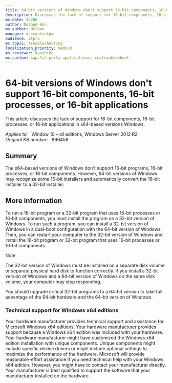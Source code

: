 ```yaml
---
title: 64-bit versions of Windows don't support 16-bit components, 16-bit processes, or 16-bit applications
description: Discusses the lack of support for 16-bit components, 16-bit processes, or 16-bit applications in x64-based versions Windows.
ms.date: 45286
author: Deland-Han
ms.author: delhan
manager: dcscontentpm
audience: itpro
ms.topic: troubleshooting
localization_priority: medium
ms.reviewer: kaushika
ms.custom: sap:1st-party-applications, csstroubleshoot
---
```

# 64-bit versions of Windows don't support 16-bit components, 16-bit processes, or 16-bit applications

This article discusses the lack of support for 16-bit components, 16-bit processes, or 16-bit applications in x64-based versions Windows.

_Applies to:_ &nbsp; Window 10 – all editions, Windows Server 2012 R2  
_Original KB number:_ &nbsp; 896458

## Summary

The x64-based versions of Windows don't support 16-bit programs, 16-bit processes, or 16-bit components. However, 64-bit versions of Windows may recognize some 16-bit installers and automatically convert the 16-bit installer to a 32-bit installer.

## More information

To run a 16-bit program or a 32-bit program that uses 16-bit processes or 16-bit components, you must install the program on a 32-bit version of Windows. To run such a program, you can install a 32-bit version of Windows in a dual-boot configuration with the 64-bit version of Windows. Then, you can restart your computer to the 32-bit version of Windows and install the 16-bit program or 32-bit program that uses 16-bit processes or 16-bit components.

> [!NOTE]
> The 32-bit version of Windows must be installed on a separate disk volume or separate physical hard disk to function correctly. If you install a 32-bit version of Windows and a 64-bit version of Windows on the same disk volume, your computer may stop responding.
>
> You should upgrade critical 32-bit programs to a 64-bit version to take full advantage of the 64-bit hardware and the 64-bit version of Windows.

### Technical support for Windows x64 editions

Your hardware manufacturer provides technical support and assistance for Microsoft Windows x64 editions. Your hardware manufacturer provides support because a Windows x64 edition was included with your hardware. Your hardware manufacturer might have customized the Windows x64 edition installation with unique components. Unique components might include specific device drivers or might include optional settings to maximize the performance of the hardware. Microsoft will provide reasonable-effort assistance if you need technical help with your Windows x64 edition. However, you might have to contact your manufacturer directly. Your manufacturer is best qualified to support the software that your manufacturer installed on the hardware.
